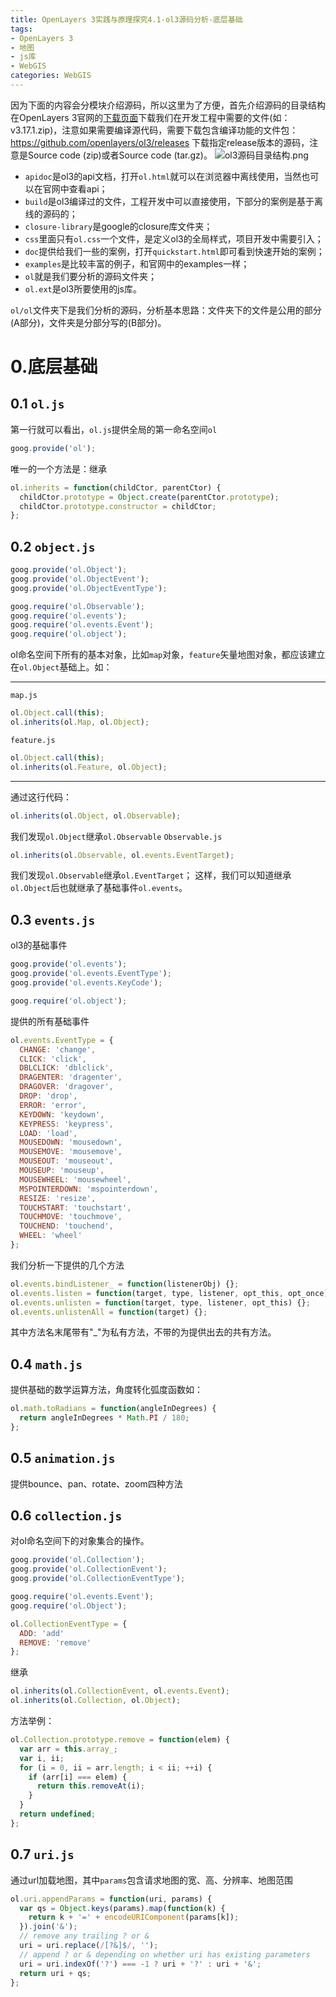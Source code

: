 ```yaml
---
title: OpenLayers 3实践与原理探究4.1-ol3源码分析-底层基础
tags:
- OpenLayers 3
- 地图
- js库
- WebGIS
categories: WebGIS
---
```

因为下面的内容会分模块介绍源码，所以这里为了方便，首先介绍源码的目录结构
在OpenLayers 3官网的[下载页面](http://openlayers.org/download/)下载我们在开发工程中需要的文件(如：v3.17.1.zip)，注意如果需要编译源代码，需要下载包含编译功能的文件包：https://github.com/openlayers/ol3/releases 下载指定release版本的源码，注意是Source code (zip)或者Source code (tar.gz)。
![ol3源码目录结构.png](https://raw.githubusercontent.com/zrysmt/mdPics/master/ol/ol3%E6%BA%90%E7%A0%81%E7%9B%AE%E5%BD%95%E7%BB%93%E6%9E%84.png)
- `apidoc`是ol3的api文档，打开`ol.html`就可以在浏览器中离线使用，当然也可以在官网中查看api；
- `build`是ol3编译过的文件，工程开发中可以直接使用，下部分的案例是基于离线的源码的；
- `closure-library`是google的closure库文件夹；
- `css`里面只有`ol.css`一个文件，是定义ol3的全局样式，项目开发中需要引入；
- `doc`提供给我们一些的案例，打开`quickstart.html`即可看到快速开始的案例；
- `examples`是比较丰富的例子，和官网中的examples一样；
- `ol`就是我们要分析的源码文件夹；
- `ol.ext`是ol3所要使用的js库。

`ol/ol`文件夹下是我们分析的源码，分析基本思路：文件夹下的文件是公用的部分(A部分)，文件夹是分部分写的(B部分)。
# 0.底层基础
## 0.1 `ol.js`
第一行就可以看出，`ol.js`提供全局的第一命名空间`ol`

```javascript
goog.provide('ol');
```
唯一的一个方法是：继承

```javascript
ol.inherits = function(childCtor, parentCtor) {
  childCtor.prototype = Object.create(parentCtor.prototype);
  childCtor.prototype.constructor = childCtor;
};
```
## 0.2 `object.js`

```javascript
goog.provide('ol.Object');
goog.provide('ol.ObjectEvent');
goog.provide('ol.ObjectEventType');

goog.require('ol.Observable');
goog.require('ol.events');
goog.require('ol.events.Event');
goog.require('ol.object');
```
ol命名空间下所有的基本对象，比如`map`对象，`feature`矢量地图对象，都应该建立在`ol.Object`基础上。如：
***
`map.js`

```javascript
ol.Object.call(this);
ol.inherits(ol.Map, ol.Object);
```
`feature.js`

```javascript
ol.Object.call(this);
ol.inherits(ol.Feature, ol.Object);
```
***
通过这行代码：
```javascript
ol.inherits(ol.Object, ol.Observable);
```
我们发现`ol.Object`继承`ol.Observable`
`Observable.js`

```javascript
ol.inherits(ol.Observable, ol.events.EventTarget);
```
我们发现`ol.Observable`继承`ol.EventTarget`；
这样，我们可以知道继承`ol.Object`后也就继承了基础事件`ol.events`。
## 0.3 `events.js`
ol3的基础事件

```javascript
goog.provide('ol.events');
goog.provide('ol.events.EventType');
goog.provide('ol.events.KeyCode');

goog.require('ol.object');
```
提供的所有基础事件

```javascript
ol.events.EventType = {
  CHANGE: 'change',
  CLICK: 'click',
  DBLCLICK: 'dblclick',
  DRAGENTER: 'dragenter',
  DRAGOVER: 'dragover',
  DROP: 'drop',
  ERROR: 'error',
  KEYDOWN: 'keydown',
  KEYPRESS: 'keypress',
  LOAD: 'load',
  MOUSEDOWN: 'mousedown',
  MOUSEMOVE: 'mousemove',
  MOUSEOUT: 'mouseout',
  MOUSEUP: 'mouseup',
  MOUSEWHEEL: 'mousewheel',
  MSPOINTERDOWN: 'mspointerdown',
  RESIZE: 'resize',
  TOUCHSTART: 'touchstart',
  TOUCHMOVE: 'touchmove',
  TOUCHEND: 'touchend',
  WHEEL: 'wheel'
};
```
我们分析一下提供的几个方法

```javascript
ol.events.bindListener_ = function(listenerObj) {};
ol.events.listen = function(target, type, listener, opt_this, opt_once) {};
ol.events.unlisten = function(target, type, listener, opt_this) {};
ol.events.unlistenAll = function(target) {};
```
其中方法名末尾带有"_"为私有方法，不带的为提供出去的共有方法。
## 0.4 `math.js`
提供基础的数学运算方法，角度转化弧度函数如：

```javascript
ol.math.toRadians = function(angleInDegrees) {
  return angleInDegrees * Math.PI / 180;
};
```
## 0.5 `animation.js`
提供bounce、pan、rotate、zoom四种方法
## 0.6 `collection.js`
对ol命名空间下的对象集合的操作。

```javascript
goog.provide('ol.Collection');
goog.provide('ol.CollectionEvent');
goog.provide('ol.CollectionEventType');

goog.require('ol.events.Event');
goog.require('ol.Object');
```
```javascript
ol.CollectionEventType = {
  ADD: 'add'
  REMOVE: 'remove'
};
```
继承

```javascript
ol.inherits(ol.CollectionEvent, ol.events.Event);
ol.inherits(ol.Collection, ol.Object);
```
方法举例：

```javascript
ol.Collection.prototype.remove = function(elem) {
  var arr = this.array_;
  var i, ii;
  for (i = 0, ii = arr.length; i < ii; ++i) {
    if (arr[i] === elem) {
      return this.removeAt(i);
    }
  }
  return undefined;
};
```
## 0.7 `uri.js`
通过url加载地图，其中`params`包含请求地图的宽、高、分辨率、地图范围

```javascript
ol.uri.appendParams = function(uri, params) {
  var qs = Object.keys(params).map(function(k) {
    return k + '=' + encodeURIComponent(params[k]);
  }).join('&');
  // remove any trailing ? or &
  uri = uri.replace(/[?&]$/, '');
  // append ? or & depending on whether uri has existing parameters
  uri = uri.indexOf('?') === -1 ? uri + '?' : uri + '&';
  return uri + qs;
};
```